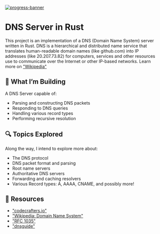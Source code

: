 [![progress-banner](https://backend.codecrafters.io/progress/dns-server/a9a2eb48-fafd-4992-b0b4-db69bf50be9f)](https://app.codecrafters.io/users/NeelKnight)

# DNS Server in Rust

This project is an implementation of a DNS (Domain Name System) server written in Rust. DNS is a hierarchical and distributed name service that translates human-readable domain names (like github.com) into IP addresses (like 20.207.73.82) for computers, services and other resources use to communicate over the Internet or other IP-based networks. Learn more on ["Wikipedia"](https://en.wikipedia.org/wiki/Domain_Name_System)


## 🧠 What I’m Building

A DNS Server capable of:

- Parsing and constructing DNS packets
- Responding to DNS queries
- Handling various record types
- Performing recursive resolution


## 🔍 Topics Explored

Along the way, I intend to explore more about:

- The DNS protocol
- DNS packet format and parsing
- Root name servers
- Authoritative DNS servers
- Forwarding and caching resolvers
- Various Record types: A, AAAA, CNAME, and possibly more!


## 🔗 Resources

- ["codecrafters.io"](codecrafters.io)
- ["Wikipedia: Domain Name System"](https://en.wikipedia.org/wiki/Domain_Name_System)
- ["RFC 1035"]("https://datatracker.ietf.org/doc/html/rfc1035")
- ["dnsguide"](https://github.com/EmilHernvall/dnsguide/blob/b52da3b32b27c81e5c6729ac14fe01fef8b1b593/chapter1.md)